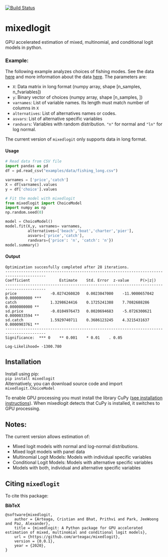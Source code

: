 [![Build Status](https://travis-ci.com/arteagac/pymlogit.svg?branch=master)](https://travis-ci.com/arteagac/pymlogit)

# mixedlogit
GPU accelerated estimation of mixed, multinomial, and conditional logit models in python.

### Example:
The following example analyzes choices of fishing modes. See the data [here](examples/data/fishing_long.csv) and more information about the data [here](https://doi.org/10.1162/003465399767923827). The parameters are:
- `X`: Data matrix in long format (numpy array, shape [n_samples, n_fvariables])
- `y`: Binary vector of choices (numpy array, shape [n_samples, ])
- `varnames`: List of variable names. Its length must match number of columns in `X`
- `alternatives`:  List of alternatives names or codes.
- `asvars`: List of alternative specific variables
- `randvars`: Variables with random distribution. `"n"` for normal and `"ln"` for log normal.

The current version of `mixedlogit` only supports data in long format.

#### Usage
```python
# Read data from CSV file
import pandas as pd
df = pd.read_csv("examples/data/fishing_long.csv")

varnames = ['price','catch']
X = df[varnames].values
y = df['choice'].values

# Fit the model with mixedlogit
from mixedlogit import ChoiceModel
import numpy as np
np.random.seed(0)

model = ChoiceModel()
model.fit(X,y, varnames= varnames,
          alternatives=['beach','boat','charter','pier'],
          asvars=['price','catch'],
          randvars={'price': 'n', 'catch': 'n'})
model.summary()
```

#### Output
```
Optimization succesfully completed after 28 iterations. 
----------------------------------------------------------------------------------------
Coefficient          	Estimate 	Std. Error 	z-value 	P(>|z|)     
----------------------------------------------------------------------------------------
price            	-0.0274260820 	0.0023047000 	-11.9000657042 	0.0000000000 ***  
catch            	1.3298624416 	0.1725241388 	7.7082688286 	0.0000000000 **   
sd.price         	-0.0104976473 	0.0020694683 	-5.0726300621 	0.0000033594 **   
sd.catch         	1.5929740711 	0.3686123245 	4.3215431637 	0.0000903761 **   
----------------------------------------------------------------------------------------
Significance:  *** 0    ** 0.001    * 0.01    . 0.05

Log-Likelihood= -1300.780
```

## Installation
Install using pip:  
`pip install mixedlogit`  
Alternatively, you can download source code and import `mixedlogit.ChoiceModel`

To enable GPU processing you must install the library CuPy ([see installation instructions](https://docs.cupy.dev/en/stable/install.html)).  When mixedlogit detects that CuPy is installed, it switches to GPU processing.

## Notes:
The current version allows estimation of:
- Mixed logit models with normal and log-normal distributions.
- Mixed logit models with panel data
- Multinomial Logit Models: Models with individual specific variables
- Conditional Logit Models: Models with alternative specific variables
- Models with both, individual and alternative specific variables

## Citing `mixedlogit`

To cite this package:

**BibTeX**

```
@software{mixedlogit,
    author = {Arteaga, Cristian and Bhat, Prithvi and Park, JeeWoong and Paz, Alexander},
    title = {mixedlogit: A Python package for GPU accelerated estimation of mixed, multinomial and conditional logit models},
    url = {https://github.com/arteagac/mixedlogit},
    version = {0.0.1},
    year = {2020},
}
```

